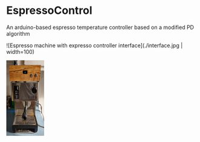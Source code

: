 # EspressoControl
An arduino-based espresso temperature controller based on a modified PD algorithm

![Espresso machine with expresso controller interface](./interface.jpg | width=100)

<img src="./interface.jpg" alt="Espresso machine with expresso controller interface" width="100" height="200">
